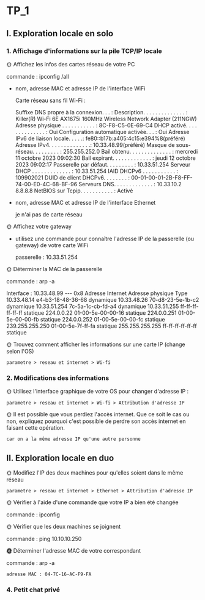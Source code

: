 # TP_1

## I. Exploration locale en solo

### 1. Affichage d'informations sur la pile TCP/IP locale

🌞 Affichez les infos des cartes réseau de votre PC 

commande : ipconfig /all

- nom, adresse MAC et adresse IP de l'interface WiFi

   Carte réseau sans fil Wi-Fi :

   Suffixe DNS propre à la connexion. . . :
   Description. . . . . . . . . . . . . . : Killer(R) Wi-Fi 6E AX1675i 160MHz Wireless Network Adapter (211NGW)
   Adresse physique . . . . . . . . . . . : 8C-F8-C5-0E-69-C4
   DHCP activé. . . . . . . . . . . . . . : Oui
   Configuration automatique activée. . . : Oui
   Adresse IPv6 de liaison locale. . . . .: fe80::b17b:a405:4c15:e394%8(préféré)
   Adresse IPv4. . . . . . . . . . . . . .: 10.33.48.99(préféré)
   Masque de sous-réseau. . . . . . . . . : 255.255.252.0
   Bail obtenu. . . . . . . . . . . . . . : mercredi 11 octobre 2023 09:02:30
   Bail expirant. . . . . . . . . . . . . : jeudi 12 octobre 2023 09:02:17
   Passerelle par défaut. . . . . . . . . : 10.33.51.254
   Serveur DHCP . . . . . . . . . . . . . : 10.33.51.254
   IAID DHCPv6 . . . . . . . . . . . : 109902021
   DUID de client DHCPv6. . . . . . . . : 00-01-00-01-2B-F8-FF-74-00-E0-4C-68-BF-96
   Serveurs DNS. . .  . . . . . . . . . . : 10.33.10.2
                                       8.8.8.8
   NetBIOS sur Tcpip. . . . . . . . . . . : Activé

- nom, adresse MAC et adresse IP de l'interface Ethernet

    je n'ai pas de carte réseau

🌞 Affichez votre gateway

- utilisez une commande pour connaître l'adresse IP de la passerelle (ou gateway) de votre carte WiFi

    passerelle : 10.33.51.254

🌞 Déterminer la MAC de la passerelle

commande : arp -a

Interface : 10.33.48.99 --- 0x8
  Adresse Internet      Adresse physique      Type
  10.33.48.14           e4-b3-18-48-36-68     dynamique
  10.33.48.26           70-d8-23-5e-1b-c2     dynamique
  10.33.51.254          7c-5a-1c-cb-fd-a4     dynamique
  10.33.51.255          ff-ff-ff-ff-ff-ff     statique
  224.0.0.22            01-00-5e-00-00-16     statique
  224.0.0.251           01-00-5e-00-00-fb     statique
  224.0.0.252           01-00-5e-00-00-fc     statique
  239.255.255.250       01-00-5e-7f-ff-fa     statique
  255.255.255.255       ff-ff-ff-ff-ff-ff     statique

🌞 Trouvez comment afficher les informations sur une carte IP (change selon l'OS)

```parametre > reseau et internet > Wi-fi```

### 2. Modifications des informations

🌞 Utilisez l'interface graphique de votre OS pour changer d'adresse IP :

```parametre > reseau et internet > Wi-fi > Attribution d'adresse IP```

🌞 Il est possible que vous perdiez l'accès internet. Que ce soit le cas ou non, expliquez pourquoi c'est possible de perdre son accès internet en faisant cette opération.

    car on a la même adresse IP qu'une autre personne

## II. Exploration locale en duo

🌞 Modifiez l'IP des deux machines pour qu'elles soient dans le même réseau

```parametre > reseau et internet > Ethernet > Attribution d'adresse IP```

🌞 Vérifier à l'aide d'une commande que votre IP a bien été changée

commande : ipconfig

🌞 Vérifier que les deux machines se joignent

commande : ping 10.10.10.250

**🌞** Déterminer l'adresse MAC de votre correspondant

commande : arp -a

    adresse MAC : 04-7C-16-AC-F9-FA

### 4. Petit chat privé

